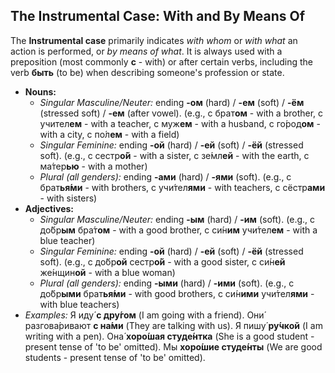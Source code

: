 ## The Instrumental Case: With and By Means Of

The **Instrumental case** primarily indicates *with whom* or *with what* an action is performed, or *by means of what*. It is always used with a preposition (most commonly **с** - with) or after certain verbs, including the verb **быть** (to be) when describing someone's profession or state.

* **Nouns:**
    * *Singular Masculine/Neuter:* ending **-ом** (hard) / **-ем** (soft) / **-ём** (stressed soft) / **-ем** (after vowel). (e.g., с брат**ом** - with a brother, с учител**ем** - with a teacher, с муж**ем** - with a husband, с го́род**ом** - with a city, с по́л**ем** - with a field)
    * *Singular Feminine:* ending **-ой** (hard) / **-ей** (soft) / **-ёй** (stressed soft). (e.g., с сестр**о́й** - with a sister, с зе́мл**ей** - with the earth, с ма́тер**ью** - with a mother)
    * *Plural (all genders):* ending **-ами** (hard) / **-ями** (soft). (e.g., с брат**ья́ми** - with brothers, с учи́тел**ями** - with teachers, с сёстр**ами** - with sisters)
* **Adjectives:**
    * *Singular Masculine/Neuter:* ending **-ым** (hard) / **-им** (soft). (e.g., с до́бр**ым** бра́т**ом** - with a good brother, с си́н**им** учи́тел**ем** - with a blue teacher)
    * *Singular Feminine:* ending **-ой** (hard) / **-ей** (soft) / **-ёй** (stressed soft). (e.g., с до́бр**ой** сестр**о́й** - with a good sister, с си́н**ей** же́нщин**ой** - with a blue woman)
    * *Plural (all genders):* ending **-ыми** (hard) / **-ими** (soft). (e.g., с до́бр**ыми** брат**ья́ми** - with good brothers, с си́н**ими** учи́тел**ями** - with blue teachers)
* *Examples:* Я иду́ **с дру́гом** (I am going with a friend). Они́ разгова́ривают **с на́ми** (They are talking with us). Я пишу́ **ру́чкой** (I am writing with a pen). Она́ **хоро́шая студе́нтка** (She is a good student - present tense of 'to be' omitted). Мы **хоро́шие студе́нты** (We are good students - present tense of 'to be' omitted).